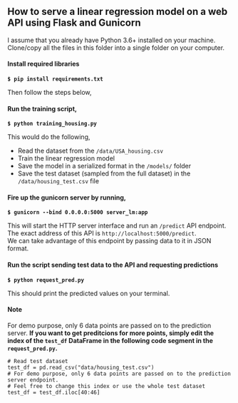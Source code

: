 ## How to serve a linear regression model on a web API using Flask and Gunicorn
I assume that you already have Python 3.6+ installed on your machine.<br>
Clone/copy all the files in this folder into a single folder on your computer.

#### Install required libraries

**`$ pip install requirements.txt`**

Then follow the steps below,

#### Run the training script,

**`$ python training_housing.py`**

This would do the following,
* Read the dataset from the `/data/USA_housing.csv`
* Train the linear regression model
* Save the model in a serialized format in the `/models/` folder
* Save the test dataset (sampled from the full dataset) in the `/data/housing_test.csv` file

#### Fire up the gunicorn server by running,

**`$ gunicorn --bind 0.0.0.0:5000 server_lm:app`**

This will start the HTTP server interface and run an `/predict` API endpoint.<br>
The exact address of this API is `http://localhost:5000/predict`.<br>
We can take advantage of this endpoint by passing data to it in JSON format. 

#### Run the script sending test data to the API and requesting predictions

**`$ python request_pred.py`**

This should print the predicted values on your terminal.

#### Note 
For demo purpose, only 6 data points are passed on to the prediction server. **If you want to get preditcions for more points, simply edit the index of the `test_df` DataFrame in the following code segment in the `request_pred.py`.**

```
# Read test dataset
test_df = pd.read_csv("data/housing_test.csv")
# For demo purpose, only 6 data points are passed on to the prediction server endpoint.
# Feel free to change this index or use the whole test dataset
test_df = test_df.iloc[40:46]
```
